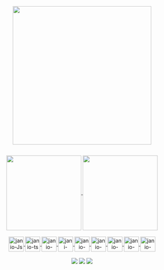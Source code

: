 <div align="center">
    <img width="370em" align="center" src="https://user-images.githubusercontent.com/95763551/248424374-d412837f-6ab3-4897-b464-925308c79488.gif"/> 
</div>

##

<div align="center">
  <a href="https://github.com/jan1ooo">
  <img height="200em" align="center" src="https://github-readme-stats.vercel.app/api?username=janioofi&theme=blue_navy"/>
  <img height="200em" align="center" src="https://github-readme-stats.vercel.app/api/top-langs/?username=janioofi&layout=donut&theme=blue_navy"/>
</div>
  
<div align="center" style="display: inline_block"><br>
  <img align="center" alt="janio-Js" height="40" width="40" src="https://cdn.jsdelivr.net/gh/devicons/devicon/icons/javascript/javascript-plain.svg">
  <img align="center" alt="janio-ts" height="40" width="40" src="https://cdn.jsdelivr.net/gh/devicons/devicon/icons/typescript/typescript-plain.svg">
  <img align="center" alt="janio-HTML" height="40" width="40" src="https://cdn.jsdelivr.net/gh/devicons/devicon/icons/html5/html5-plain.svg">
  <img align="center" alt="jani-CSS" height="40" width="40" src="https://cdn.jsdelivr.net/gh/devicons/devicon/icons/css3/css3-plain.svg">
  <img align="center" alt="janio-angular" height="40" width="40" src="https://cdn.jsdelivr.net/gh/devicons/devicon/icons/angularjs/angularjs-plain.svg" />
  <img align="center" alt="janio-java" height="40" width="40" src="https://cdn.jsdelivr.net/gh/devicons/devicon/icons/java/java-original.svg" />
  <img align="center" alt="janio-spring" height="40" width="40" src="https://cdn.jsdelivr.net/gh/devicons/devicon/icons/spring/spring-original.svg" />
  <img align="center" alt="janio-mysql" height="40" width="40" src="https://cdn.jsdelivr.net/gh/devicons/devicon/icons/mysql/mysql-plain.svg" />
  <img align="center" alt="janio-mysql" height="40" width="40" src="https://cdn.jsdelivr.net/gh/devicons/devicon/icons/postgresql/postgresql-plain.svg" />
</div>
 <div align="center" style="display: inline_block"><br> 
    <a href="https://instagram.com/jan1ooo" target="_blank">
    <img src="https://img.shields.io/badge/Instagram-000?style=for-the-badge&logo=instagram" target="_blank"></a>
    <a href = "mailto:filhojanio67@gmail.com">
    <img src="https://img.shields.io/badge/-Gmail-000?style=for-the-badge&logo=gmail&logoColor=white" target="_blank"></a>
    <a href="https://www.linkedin.com/in/jan1ooo/"  target="_blank">
    <img src="https://img.shields.io/badge/LinkedIn-000?style=for-the-badge&logo=linkedin&logoColor=0E76A8" target="_blank"></a> 
 </div>
</div>
